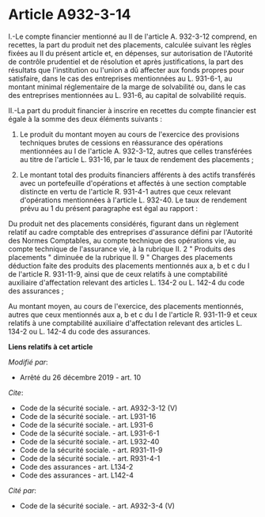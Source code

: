# Article A932-3-14

I.-Le compte financier mentionné au II de l'article A. 932-3-12 comprend, en recettes, la part du produit net des placements,
calculée suivant les règles fixées au II du présent article et, en dépenses, sur autorisation de l'Autorité de contrôle
prudentiel et de résolution et après justifications, la part des résultats que l'institution ou l'union a dû affecter aux
fonds propres pour satisfaire, dans le cas des entreprises mentionnées au L. 931-6-1, au montant minimal réglementaire de la
marge de solvabilité ou, dans le cas des entreprises mentionnées au L. 931-6, au capital de solvabilité requis. 

II.-La part du produit financier à inscrire en recettes du compte financier est égale à la somme des deux éléments
suivants : 

1. Le produit du montant moyen au cours de l'exercice des provisions techniques brutes de cessions en réassurance des
opérations mentionnées au I de l'article A. 932-3-12, autres que celles transférées au titre de l'article L. 931-16, par le
taux de rendement des placements ; 

2. Le montant total des produits financiers afférents à des actifs transférés avec un portefeuille d'opérations et affectés à
une section comptable distincte en vertu de l'article R. 931-4-1 autres que ceux relevant d'opérations mentionnées à
l'article L. 932-40. Le taux de rendement prévu au 1 du présent paragraphe est égal au rapport : 

Du produit net des placements considérés, figurant dans un règlement relatif au cadre comptable des entreprises d'assurance
défini par l'Autorité des Normes Comptables, au compte technique des opérations vie, au compte technique de l'assurance vie,
à la rubrique II. 2 " Produits des placements " diminuée de la rubrique II. 9 " Charges des placements déduction faite des
produits des placements mentionnés aux a, b et c du I de l'article R. 931-11-9, ainsi que de ceux relatifs à une comptabilité
auxiliaire d'affectation relevant des articles L. 134-2 ou L. 142-4 du code des assurances ; 

Au montant moyen, au cours de l'exercice, des placements mentionnés, autres que ceux mentionnés aux a, b et c du I de
l'article R. 931-11-9 et ceux relatifs à une comptabilité auxiliaire d'affectation relevant des articles L. 134-2 ou L. 142-4
du code des assurances.

**Liens relatifs à cet article**

_Modifié par_:

  - Arrêté du 26 décembre 2019 - art. 10

_Cite_:

  - Code de la sécurité sociale. - art. A932-3-12 (V)
  - Code de la sécurité sociale. - art. L931-16
  - Code de la sécurité sociale. - art. L931-6
  - Code de la sécurité sociale. - art. L931-6-1
  - Code de la sécurité sociale. - art. L932-40
  - Code de la sécurité sociale. - art. R931-11-9
  - Code de la sécurité sociale. - art. R931-4-1
  - Code des assurances - art. L134-2
  - Code des assurances - art. L142-4

_Cité par_:

  - Code de la sécurité sociale. - art. A932-3-4 (V)
